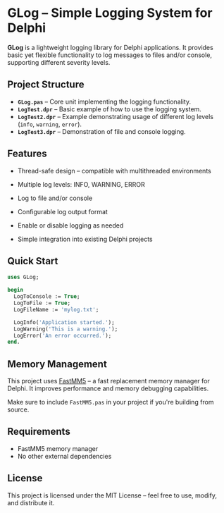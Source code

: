 # GLog – Simple Logging System for Delphi

**GLog** is a lightweight logging library for Delphi applications. It provides basic yet flexible functionality to log messages to files and/or console, supporting different severity levels.

## Project Structure

- **`GLog.pas`** – Core unit implementing the logging functionality.
- **`LogTest.dpr`** – Basic example of how to use the logging system.
- **`LogTest2.dpr`** – Example demonstrating usage of different log levels (`info`, `warning`, `error`).
- **`LogTest3.dpr`** – Demonstration of file and console logging.

## Features

- Thread-safe design – compatible with multithreaded environments

- Multiple log levels: INFO, WARNING, ERROR
- Log to file and/or console
- Configurable log output format
- Enable or disable logging as needed
- Simple integration into existing Delphi projects

## Quick Start

```pascal
uses GLog;

begin
  LogToConsole := True;
  LogToFile := True;
  LogFileName := 'mylog.txt';

  LogInfo('Application started.');
  LogWarning('This is a warning.');
  LogError('An error occurred.');
end.
```

## Memory Management

This project uses [FastMM5](https://github.com/pleriche/FastMM5) – a fast replacement memory manager for Delphi. It improves performance and memory debugging capabilities.

Make sure to include `FastMM5.pas` in your project if you're building from source.

## Requirements

- FastMM5 memory manager
- No other external dependencies

## License

This project is licensed under the MIT License – feel free to use, modify, and distribute it.
 
